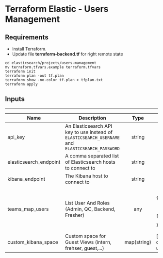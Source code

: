 # Terraform Elastic - Users Management
## Requirements
- Install Terraform.
- Update file **terraform-backend\.tf** for right remote state

```
cd elasticsearch/projects/users-management
mv terraform.tfvars.example terraform.tfvars
terraform init
terraform plan -out tf.plan
terraform show -no-color tf.plan > tfplan.txt
terraform apply
```

## Inputs
---

| Name                   | Description                                                                                  |     Type    | Default                            | Required |
|------------------------|----------------------------------------------------------------------------------------------|:-----------:|------------------------------------|----------|
| api_key                | An Elasticsearch API key to use instead of `ELASTICSEARCH_USERNAME` and `ELASTICSEARCH_PASSWORD` |    string   |                                    |    yes   |
| elasticsearch_endpoint | A comma separated list of Elasticsearch hosts to connect to                                  |    string   |                                    |    yes   |
| kibana_endpoint        | The Kibana host to connect to                                                                |    string   |                                    |    yes   |
| teams_map_users        | List User And Roles (Admin, QC, Backend, Fresher)                                            |     any     | <pre><br>{<br>  "devops": ["admin"],<br>  "qc": ["qc"],<br>  "backend": ["backend"],<br>  "fresher": ["fresher"]<br>}</pre>                       |    yes   |
| custom_kibana_space    | Custom space for Guest Views (intern, frehser, guest,...)                                     | map(string) | ["example-dev","application1-uat"] |          |

